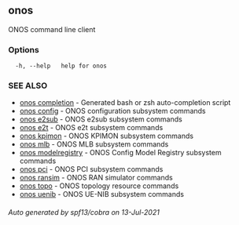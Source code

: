 ## onos

ONOS command line client

### Options

```
  -h, --help   help for onos
```

### SEE ALSO

* [onos completion](onos_completion.md)	 - Generated bash or zsh auto-completion script
* [onos config](onos_config.md)	 - ONOS configuration subsystem commands
* [onos e2sub](onos_e2sub.md)	 - ONOS e2sub subsystem commands
* [onos e2t](onos_e2t.md)	 - ONOS e2t subsystem commands
* [onos kpimon](onos_kpimon.md)	 - ONOS KPIMON subsystem commands
* [onos mlb](onos_mlb.md)	 - ONOS MLB subsystem commands
* [onos modelregistry](onos_modelregistry.md)	 - ONOS Config Model Registry subsystem commands
* [onos pci](onos_pci.md)	 - ONOS PCI subsystem commands
* [onos ransim](onos_ransim.md)	 - ONOS RAN simulator commands
* [onos topo](onos_topo.md)	 - ONOS topology resource commands
* [onos uenib](onos_uenib.md)	 - ONOS UE-NIB subsystem commands

###### Auto generated by spf13/cobra on 13-Jul-2021
